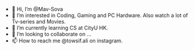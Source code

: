 - 👋 Hi, I’m @Mav-Sova
- 👀 I’m interested in Coding, Gaming and PC Hardware. Also watch a lot of Tv-series and Movies.
- 🌱 I’m currently learning CS at CityU HK.
- 💞️ I’m looking to collaborate on ...
- 📫 How to reach me @towsif.ali on instagram.

<!---
Mav-Sova/Mav-Sova is a ✨ special ✨ repository because its `README.md` (this file) appears on your GitHub profile.
You can click the Preview link to take a look at your changes.
--->
